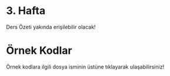 # 3. Hafta

Ders Özeti yakında erişilebilir olacak!

# Örnek Kodlar
Örnek kodlara ilgili dosya isminin üstüne tıklayarak ulaşabilirsiniz!
